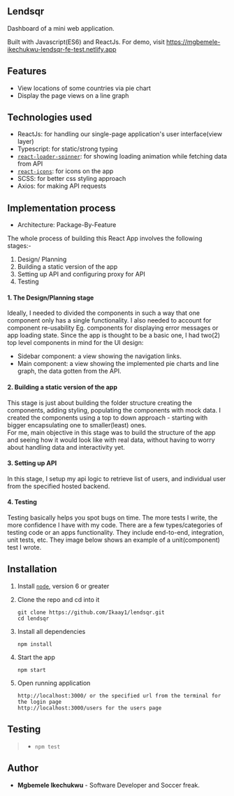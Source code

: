 ## Lendsqr

Dashboard of a mini web application.

Built with Javascript(ES6) and ReactJs.
For demo, visit https://mgbemele-ikechukwu-lendsqr-fe-test.netlify.app

## Features

- View locations of some countries via pie chart
- Display the page views on a line graph

## Technologies used

- ReactJs: for handling our single-page application's user interface(view layer)
- Typescript: for static/strong typing
- [`react-loader-spinner`](https://www.npmjs.com/package/react-loader-spinner): for showing loading animation while fetching data from API
- [`react-icons`](https://www.npmjs.com/package/react-icons): for icons on the app
- SCSS: for better css styling approach
- Axios: for making API requests

## Implementation process

- Architecture: Package-By-Feature

The whole process of building this React App involves the following stages:-

1. Design/ Planning
2. Building a static version of the app
3. Setting up API and configuring proxy for API
4. Testing

#### 1. The Design/Planning stage

Ideally, I needed to divided the components in such a way that one component only has a single functionality. I also needed to account for component re-usability Eg. components for displaying error messages or app loading state.
Since the app is thought to be a basic one, I had two(2) top level components in mind for the UI design:

- Sidebar component: a view showing the navigation links.
- Main component: a view showing the implemented pie charts and line graph, the data gotten from the API.

#### 2. Building a static version of the app

This stage is just about building the folder structure creating the components, adding styling, populating the components with mock data. I created the components using a top to down approach - starting with bigger encapsulating one to smaller(least) ones. <br>
For me, main objective in this stage was to build the structure of the app and seeing how it would look like with real data, without having to worry about handling data and interactivity yet.

#### 3. Setting up API

In this stage, I setup my api logic to retrieve list of users, and individual user from the specified hosted backend.

#### 4. Testing

Testing basically helps you spot bugs on time. The more tests I write, the more confidence I have with my code. There are a few types/categories of testing code or an apps functionality. They include end-to-end, integration, unit tests, etc. They image below shows an example of a unit(component) test I wrote.

## Installation

1. Install [`node`](https://nodejs.org/en/download/), version 6 or greater

2. Clone the repo and cd into it

   ```
   git clone https://github.com/Ikaay1/lendsqr.git
   cd lendsqr
   ```

3. Install all dependencies

   ```
   npm install
   ```

4. Start the app

   ```
   npm start
   ```

5. Open running application

   ```
   http://localhost:3000/ or the specified url from the terminal for the login page
   http://localhost:3000/users for the users page
   ```

## Testing

> - `npm test`

## Author

- **Mgbemele Ikechukwu** - Software Developer and Soccer freak.
